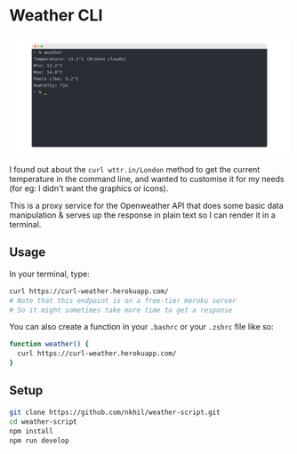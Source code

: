 # Weather CLI

[![Screenshot](./screenshot.png)](./screenshot.png)

I found out about the `curl wttr.in/London` method to get the current temperature in the command line, and wanted to customise it for my needs (for eg: I didn't want the graphics or icons).

This is a proxy service for the Openweather API that does some basic data manipulation & serves up the response in plain text so I can render it in a terminal.

## Usage

In your terminal, type:
```bash
curl https://curl-weather.herokuapp.com/
# Note that this endpoint is on a free-tier Heroku server
# So it might sometimes take more time to get a response
```

You can also create a function in your `.bashrc` or your `.zshrc` file like so: 

```bash
function weather() {
  curl https://curl-weather.herokuapp.com/
}
```

## Setup 

```bash
git clone https://github.com/nkhil/weather-script.git
cd weather-script
npm install
npm run develop
```
